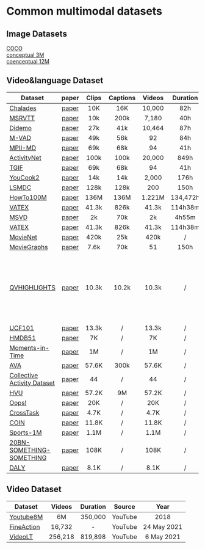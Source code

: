 # Common multimodal datasets

## Image Datasets
[COCO](https://cocodataset.org/#home)\
[conceptual 3M](https://ai.google.com/research/ConceptualCaptions/)\
[coenceptual 12M](https://github.com/google-research-datasets/conceptual-12m)

## Video&language  Dataset
|Dataset |paper| Clips |Captions |Videos |Duration | Source| Year |  Description|
|-----|:-----:|:-----:|:-----:|:-----:|:--------:|:---:|:-------:|:-------:|
|[Chalades](https://prior.allenai.org/projects/charades) | [paper](https://openreview.net/forum?id=rJW3ItWubH)|10K | 16K |10,000 | 82h|home|2016| |\
|[MSRVTT](https://www.microsoft.com/en-us/research/publication/msr-vtt-a-large-video-description-dataset-for-bridging-video-and-language/) |[paper](https://www.microsoft.com/en-us/research/wp-content/uploads/2016/06/cvpr16.msr-vtt.tmei_-1.pdf) |  10k| 200k| 7,180| 40h| Youtube |2016| |\
|[Didemo](https://github.com/LisaAnne/LocalizingMoments)| [paper](https://arxiv.org/pdf/1708.01641.pdf) | 27k| 41k| 10,464| 87h| Flickr| 2017| |\
|[M-VAD](https://github.com/aimagelab/mvad-names-dataset) | [paper](https://arxiv.org/pdf/1503.01070.pdf) |49k| 56k| 92| 84h| Movies| 2015| |\
| [MPII-MD](https://www.mpi-inf.mpg.de/departments/computer-vision-and-machine-learning/research/vision-and-language/mpii-movie-description-dataset) | [paper](https://www.cv-foundation.org/openaccess/content_cvpr_2015/papers/Rohrbach_A_Dataset_for_2015_CVPR_paper.pdf)| 69k| 68k| 94| 41h| Movies| 2015| |\
|[ActivityNet](http://activity-net.org/)| [paper](https://www.cv-foundation.org/openaccess/content_cvpr_2015/papers/Heilbron_ActivityNet_A_Large-Scale_2015_CVPR_paper.pdf)|  100k | 100k | 20,000 | 849h| Youtube| 2017| |\
| [TGIF](http://raingo.github.io/TGIF-Release/) | [paper](https://arxiv.org/pdf/1604.02748.pdf)| 69k| 68k| 94| 41h| Movies| 2015| |\
[YouCook2](http://youcook2.eecs.umich.edu/download) |[paper](http://youcook2.eecs.umich.edu/static/YouCookII/youcookii_readme.pdf) |14k| 14k| 2,000| 176h| Youtube| 2018| |\
|[LSMDC](https://sites.google.com/site/describingmovies/download) |[paper](https://arxiv.org/pdf/1605.03705.pdf) | 128k| 128k| 200| 150h| Movies |2017 | |\
[HowTo100M](https://github.com/antoine77340/howto100m) | [paper](https://arxiv.org/pdf/1906.03327.pdf)| 136M| 136M| 1.221M| 134,472h| Youtube| 2019| |
[VATEX](http://vatex.org/main/download.html) | [paper](https://arxiv.org/abs/1904.03493)| 41.3k| 826k| 41.3k| 114h38m| Youtube| 2019| |
[MSVD](http://www.cs.utexas.edu/users/ml/clamp/videoDescription/YouTubeClips.tar) | [paper](https://arxiv.org/abs/1904.03493)| 2k| 70k| 2k| 4h55m| Youtube| 2013| |
[VATEX](https://eric-xw.github.io/vatex-website/download.html) | [paper](https://arxiv.org/abs/1904.03493)| 41.3k| 826k| 41.3k| 114h38m| Youtube| 2019| |
[MovieNet](http://movienet.site/) | [paper]( https://arxiv.org/abs/2007.10937)| 420k| 25k| 420k| /| home| 2020| |
[MovieGraphs](http://moviegraphs.cs.toronto.edu/) | [paper]( http://moviegraphs.cs.toronto.edu/)| 7.6k| 70k| 51| 150h| home| 2018| |
[QVHIGHLIGHTS](https://github.com/jayleicn/moment_detr) | [paper](https://arxiv.org/pdf/2107.09609.pdf) | 10.3k | 10.2k | 10.3k| / | Daily or Travel Vlog and news | 2021 | moment retreival and highlight detection via the natural language query | 
[UCF101](https://www.crcv.ucf.edu/research/data-sets/ucf101/) | [paper]( chrome-extension://hlepcpeldoohbbaejkjjgpehelfnmamm/static/pdf/web/viewer.html?file=https%3A%2F%2Fwww.crcv.ucf.edu%2Fwp-content%2Fuploads%2F2019%2F03%2FUCF101_CRCV-TR-12-01.pdf) | 13.3k | / | 13.3k| / | Youtube | 2012 | |
[HMDB51]( https://serre-lab.clps.brown.edu/resource/hmdb-a-large-human-motion-database/#dataset) | [paper]( https://ieeexplore.ieee.org/document/6126543) | 7K | / | 7K| / | Youtube/Google | 2011 | |
[Moments-in-Time]( http://moments.csail.mit.edu/) | [paper]( https://arxiv.org/abs/1801.03150) | 1M | / | 1M| / | Youtube | 2017 |  |
[AVA]( https://github.com/cvdfoundation/ava-dataset) | [paper](https://arxiv.org/abs/1705.08421) | 57.6K | 300k | 57.6K| / | Youtube | 2017 |  |
[Collective Activity Dataset]( http://vhosts.eecs.umich.edu/vision//activity-dataset.html) | [paper]( https://ieeexplore.ieee.org/document/5457461) | 44 | / | 44| / | shoot | 2009 |  |
[HVU]( https://holistic-video-understanding.github.io/) | [paper]( https://arxiv.org/abs/1904.11451) | 57.2K | 9M | 57.2K| / | Youtube | 2019 |  |
[Oops!]( https://github.com/DmZhukov/CrossTask) | [paper]( https://arxiv.org/abs/1911.11206) | 20K | / | 20K| / | Web | 2019 |  |
[CrossTask]( https://github.com/DmZhukov/CrossTask) | [paper]( https://arxiv.org/pdf/1903.08225.pdf) | 4.7K | / | 4.7K| / | Youtube | 2019 | |
[COIN]( https://coin-dataset.github.io/) | [paper]( https://arxiv.org/pdf/1903.08225.pdf) | 11.8K | / | 11.8K| / | Youtube | 2019 | |
[Sports-1M]( https://cs.stanford.edu/people/karpathy/deepvideo/) | [paper]( chrome-extension://hlepcpeldoohbbaejkjjgpehelfnmamm/static/pdf/web/viewer.html?file=https%3A%2F%2Fcs.stanford.edu%2Fpeople%2Fkarpathy%2Fdeepvideo%2Fdeepvideo_cvpr2014.pdf) | 1.1M | / | 1.1M | / | Youtube | 2014 | |
[20BN-SOMETHING-SOMETHING]( https://20bn.com/datasets/something-something) | [paper]( https://arxiv.org/abs/1706.04261) | 108K | / | 108K | / | Youtube | 2017 | |
[DALY]( http://thoth.inrialpes.fr/daly/) | [paper]( https://arxiv.org/pdf/1605.05197.pdf) | 8.1K | / | 8.1K | / | Youtube | 2016 | |


## Video Dataset

|Dataset  |Videos |Duration | Source| Year | 
|-----|:-----:|:--------:|:---:|:-------:|
[Youtube8M](https://research.google.com/youtube8m/index.html) | 6M|350,000|YouTube| 2018|
[FineAction](https://deeperaction.github.io/fineaction/) |16,732 | -| YouTube |  24 May 2021|
[VideoLT](https://videolt.github.io/) | 256,218 | 819,898 | YouTube|  6 May 2021| 
